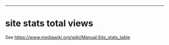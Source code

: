 - - -
site stats total views
====================

See https://www.mediawiki.org/wiki/Manual:Site_stats_table